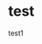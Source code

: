 # test
test1
<!DOCTYPE html>
<html>
  <head><title>TEST1</title>
  </head>
  <body>
  <a href="https://soundcloud.com/"></a>
  </body>
  </html>
